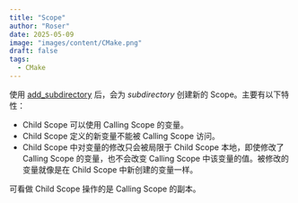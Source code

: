 ```yaml
---
title: "Scope"
author: "Roser"
date: 2025-05-09
image: "images/content/CMake.png"
draft: false
tags:
  - CMake
---
```

使用 [add_subdirectory](../add_subdirectory) 后，会为 *subdirectory* 创建新的 Scope。主要有以下特性：
- Child Scope 可以使用 Calling Scope 的变量。
- Child Scope 定义的新变量不能被 Calling Scope 访问。
- Child Scope 中对变量的修改只会被局限于 Child Scope 本地，即使修改了 Calling Scope 的变量，也不会改变 Calling Scope 中该变量的值。被修改的变量就像是在 Child Scope 中新创建的变量一样。

可看做 Child Scope 操作的是 Calling Scope 的副本。